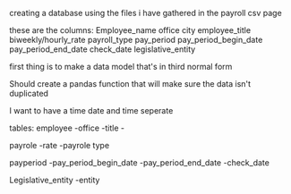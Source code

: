 creating a database using the files i have gathered in the payroll csv page


these are the columns:
Employee_name
office
city
employee_title
biweekly/hourly_rate
payroll_type
pay_period
pay_period_begin_date
pay_period_end_date
check_date
legislative_entity

first thing is to make a data model that's in third normal form


Should create a pandas function that will make sure the data isn't duplicated


I want to have a time date and time seperate


tables:
employee
    -office
    -title
    -

payrole 
    -rate
    -payrole type

payperiod
    -pay_period_begin_date
    -pay_period_end_date
    -check_date
    
Legislative_entity
    -entity
